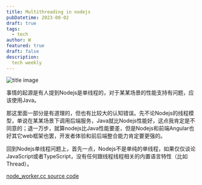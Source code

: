 ```yaml
---
title: Multithreading in nodejs
pubDatetime: 2023-08-02
draft: true
tags:
  - tech
author: W
featured: true
draft: false
description:
  tech weekly
---
```


![title image](https://images.unsplash.com/photo-1690736159167-b00621eba9f6?ixlib=rb-4.0.3&ixid=M3wxMjA3fDB8MHxwaG90by1wYWdlfHx8fGVufDB8fHx8fA%3D%3D&auto=format&fit=crop&w=687&q=80)

事情的起源是有人提到Nodejs是单线程的，对于某某场景的性能支持有问题，应该使用Java。

那这里面一部分是有道理的，但也有比较大的认知错误。先不论Nodejs的线程模型，单说在某某场景下调用后端服务，Java就比Nodejs性能好，这点我肯定是不同意的；退一万步，就算nodejs比Java性能要差，但是Nodejs和前端Angular也好其它web框架也罢，开发者体验和前后端整合能力肯定要更强的。

回到Nodejs单线程问题上，首先一点，Nodejs不是单纯的单线程，如果仅仅谈论JavaScript或者TypeScript，没有任何跟线程线程相关的内置语言特性（比如Thread）。

[node_worker.cc source code](https://github.com/nodejs/node/blob/main/src/node_worker.cc)

[ ]()
